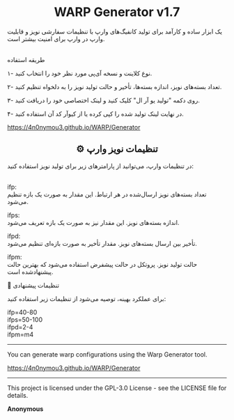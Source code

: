 <h1 align="center">WARP Generator v1.7</h1>
یک ابزار ساده و کارآمد برای تولید کانفیگ‌های وارپ با تنظیمات سفارشی نویز و قابلیت وارپ در وارپ برای امنیت بیشتر است.<br><br>

طریقه استفاده

۱- نوع کلاینت و نسخه آی‌پی مورد نظر خود را انتخاب کنید.

۲- تعداد بسته‌های نویز، اندازه بسته‌ها، تأخیر و حالت تولید نویز را به دلخواه تنظیم کنید.

۳- روی دکمه "تولید یو آر ال" کلیک کنید و لینک اختصاصی خود را دریافت کنید.

۴- در نهایت لینک تولید شده را کپی کرده یا از کیوآر کد آن استفاده کنید.

https://4n0nymou3.github.io/WARP/Generator

<h2 align="center">⚙️ تنظیمات نویز وارپ</h2>در تنظیمات وارپ، می‌توانید از پارامترهای زیر برای تولید نویز استفاده کنید:<br><br>

ifp:<br>
تعداد بسته‌های نویز ارسال‌شده در هر ارتباط. این مقدار به صورت یک بازه تنظیم می‌شود.

ifps:<br>
اندازه بسته‌های نویز. این مقدار نیز به صورت یک بازه تعریف می‌شود.

ifpd:<br>
تأخیر بین ارسال بسته‌های نویز. مقدار تأخیر به صورت بازه‌ای تنظیم می‌شود.

ifpm:<br>
حالت تولید نویز. پروتکل در حالت پیشفرض استفاده می‌شود که بهترین حالت پیشنهاد‌شده است.


🔧 تنظیمات پیشنهادی

برای عملکرد بهینه، توصیه می‌شود از تنظیمات زیر استفاده کنید:

ifp=40-80  
ifps=50-100  
ifpd=2-4  
ifpm=m4

- - - - - -

You can generate warp configurations using the Warp Generator tool.

https://4n0nymou3.github.io/WARP/Generator

- - - - - -

This project is licensed under the GPL-3.0 License - see the LICENSE file for details.

<b>Anonymous</b>
